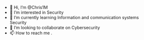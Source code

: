 - 👋 Hi, I’m @Chris1M
- 👀 I’m interested in Security
- 🌱 I’m currently learning Information and communication systems Security
- 💞️ I’m looking to collaborate on Cybersecurity
- 📫 How to reach me .
<!---
Chris1M/Chris1M is a ✨ special ✨ repository because its `README.md` (this file) appears on your GitHub profile.
You can click the Preview link to take a look at your changes.
--->
